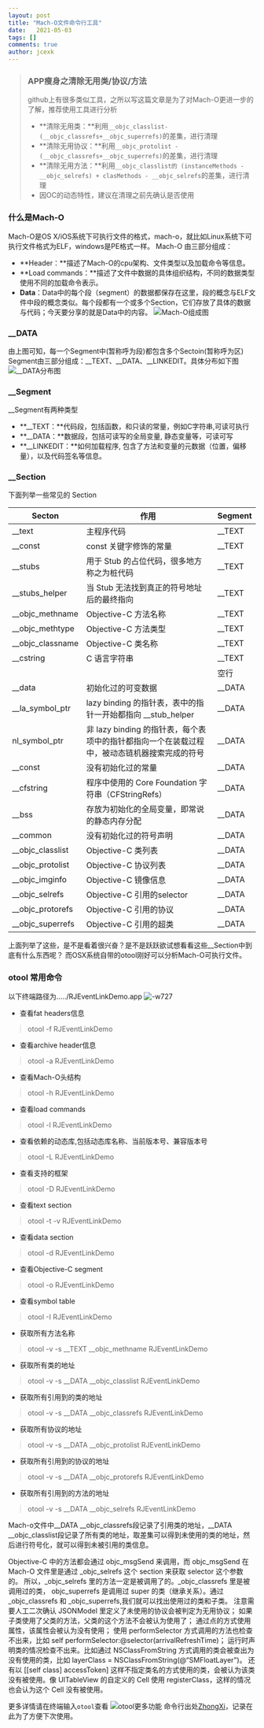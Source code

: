 ```yaml
---
layout: post
title: "Mach-O文件命令行工具"
date:   2021-05-03
tags: []
comments: true
author: jcexk
---
```


> ### APP瘦身之清除无用类/协议/方法
> github上有很多类似工具，之所以写这篇文章是为了对Mach-O更进一步的了解，推荐使用工具进行分析
> * **清除无用类：**利用```__objc_classlist-(__objc_classrefs+__objc_superrefs)```的差集，进行清理
> * **清除无用协议：**利用```__objc_protolist - (__objc_classrefs+__objc_superrefs)```的差集，进行清理
> * **清除无用方法：**利用```__objc_classlist的 (instanceMethods - __objc_selrefs) + clasMethods - __objc_selrefs```的差集，进行清理
> * 因OC的动态特性，建议在清理之前先确认是否使用

### 什么是Mach-O
Mach-O是OS X/iOS系统下可执行文件的格式，mach-o，就比如Linux系统下可执行文件格式为ELF，windows是PE格式一样。
Mach-O 由三部分组成：
* **Header：**描述了Mach-O的cpu架构、文件类型以及加载命令等信息。
* **Load commands：**描述了文件中数据的具体组织结构，不同的数据类型使用不同的加载命令表示。
* **Data**：Data中的每个段（segment）的数据都保存在这里，段的概念与ELF文件中段的概念类似。每个段都有一个或多个Section，它们存放了具体的数据与代码；今天要分享的就是Data中的内容。
![Mach-O组成图](https://jcexk-1259114619.cos.ap-shanghai.myqcloud.com/2021/05/03/16199749247499.jpg)

### __DATA
由上图可知，每一个Segment中(暂称呼为段)都包含多个Sectoin(暂称呼为区)
Segment由三部分组成：__TEXT、__DATA、__LINKEDIT。具体分布如下图
![__DATA分布图](https://jcexk-1259114619.cos.ap-shanghai.myqcloud.com/2021/05/03/data-fen-bu-tu.png)

### __Segment

__Segment有两种类型

* **__TEXT：**代码段，包括函数，和只读的常量，例如C字符串,可读可执行
* **__DATA：**数据段，包括可读写的全局变量, 静态变量等，可读可写
* **__LINKEDIT：**如何加载程序, 包含了方法和变量的元数据（位置，偏移量），以及代码签名等信息。

### __Section

下面列举一些常见的 Section

| Secton |作用 | Segment |
|--------|---------|----|
|    __text    |   主程序代码      | __TEXT   |
|    __const    |   const 关键字修饰的常量      | __TEXT   |
|   __stubs    |    用于 Stub 的占位代码，很多地方称之为桩代码     | __TEXT   |
|    __stubs_helper   |    当 Stub 无法找到真正的符号地址后的最终指向     | __TEXT   |
|   __objc_methname    |    Objective-C 方法名称     | __TEXT   |
|    __objc_methtype   |     Objective-C 方法类型   | __TEXT   |
|     __objc_classname  |   Objective-C 类名称      | __TEXT   |
|  __cstring     |     C 语言字符串    | __TEXT   |
|       |         | 空行  |
|   __data    |    初始化过的可变数据     | __DATA   |
|   __la_symbol_ptr    |    lazy binding 的指针表，表中的指针一开始都指向 __stub_helper     | __DATA   |
|   nl_symbol_ptr    |    非 lazy binding 的指针表，每个表项中的指针都指向一个在装载过程中，被动态链机器搜索完成的符号     | __DATA   |
|    __const   |    没有初始化过的常量     | __DATA   |
|     __cfstring  |     程序中使用的 Core Foundation 字符串（CFStringRefs）    | __DATA   |
|    __bss   |     存放为初始化的全局变量，即常说的静态内存分配    | __DATA   |
|    __common   |    没有初始化过的符号声明     | __DATA   |
|   __objc_classlist    |     Objective-C 类列表    | __DATA   |
|    __objc_protolist   |    Objective-C 协议列表     | __DATA   |
|    __objc_imginfo   |     Objective-C 镜像信息    | __DATA   |
|    __objc_selrefs   |    Objective-C 引用的selector     | __DATA   |
|   __objc_protorefs    |     Objective-C 引用的协议    | __DATA   |
|     __objc_superrefs  |     Objective-C 引用的超类    | __DATA   |

上面列举了这些，是不是看着很兴奋？是不是跃跃欲试想看看这些__Section中到底有什么东西呢？
而OSX系统自带的otool刚好可以分析Mach-O可执行文件。
### otool 常用命令
以下终端路径为...../RJEventLinkDemo.app
![-w727](https://jcexk-1259114619.cos.ap-shanghai.myqcloud.com/2021/05/03/16199789975139.jpg)

* 查看fat headers信息

> otool -f RJEventLinkDemo

* 查看archive header信息

> otool -a RJEventLinkDemo

* 查看Mach-O头结构

> otool -h RJEventLinkDemo

* 查看load commands

> otool -l RJEventLinkDemo

* 查看依赖的动态库,包括动态库名称、当前版本号、兼容版本号

> otool -L RJEventLinkDemo

* 查看支持的框架

> otool -D RJEventLinkDemo

* 查看text section

> otool -t -v RJEventLinkDemo

* 查看data section

> otool -d RJEventLinkDemo

* 查看Objective-C segment

> otool -o RJEventLinkDemo

* 查看symbol table

> otool -I RJEventLinkDemo

* 获取所有方法名称

> otool -v -s __TEXT __objc_methname RJEventLinkDemo

* 获取所有类的地址

> otool -v -s __DATA __objc_classlist RJEventLinkDemo

* 获取所有引用到的类的地址

> otool -v -s __DATA __objc_classrefs RJEventLinkDemo

* 获取所有协议的地址

> otool -v -s __DATA __objc_protolist RJEventLinkDemo

* 获取所有引用到的协议的地址

> otool -v -s __DATA __objc_protorefs RJEventLinkDemo

* 获取所有引用到的方法的地址

> otool -v -s __DATA __objc_selrefs RJEventLinkDemo

Mach-o文件中__DATA __objc_classrefs段记录了引用类的地址，__DATA __objc_classlist段记录了所有类的地址，取差集可以得到未使用的类的地址，然后进行符号化，就可以得到未被引用的类信息。

Objective-C 中的方法都会通过 objc_msgSend 来调用，而 objc_msgSend 在 Mach-O 文件里是通过 _objc_selrefs 这个 section 来获取 selector 这个参数的。
所以，_objc_selrefs 里的方法一定是被调用了的。_objc_classrefs 里是被调用过的类， objc_superrefs 是调用过 super 的类（继承关系）。通过 _objc_classrefs 和 _objc_superrefs,我们就可以找出使用过的类和子类。
注意需要人工二次确认
JSONModel 里定义了未使用的协议会被判定为无用协议；
如果子类使用了父类的方法，父类的这个方法不会被认为使用了；
通过点的方式使用属性，该属性会被认为没有使用；
使用 performSelector 方式调用的方法也检查不出来，比如 self performSelector:@selector(arrivalRefreshTime)；
运行时声明类的情况检查不出来。比如通过 NSClassFromString 方式调用的类会被查出为没有使用的类，比如 layerClass = NSClassFromString(@“SMFloatLayer”)。
还有以 [[self class] accessToken] 这样不指定类名的方式使用的类，会被认为该类没有被使用。像 UITableView 的自定义的 Cell 使用 registerClass，这样的情况也会认为这个 Cell 没有被使用。

更多详情请在终端输入`otool`查看
![otool更多功能](https://jcexk-1259114619.cos.ap-shanghai.myqcloud.com/2021/05/03/16199794314400.jpg)
命令行出处[ZhongXi](https://juejin.cn/post/6844903641573261326)，记录在此为了方便下次使用。
